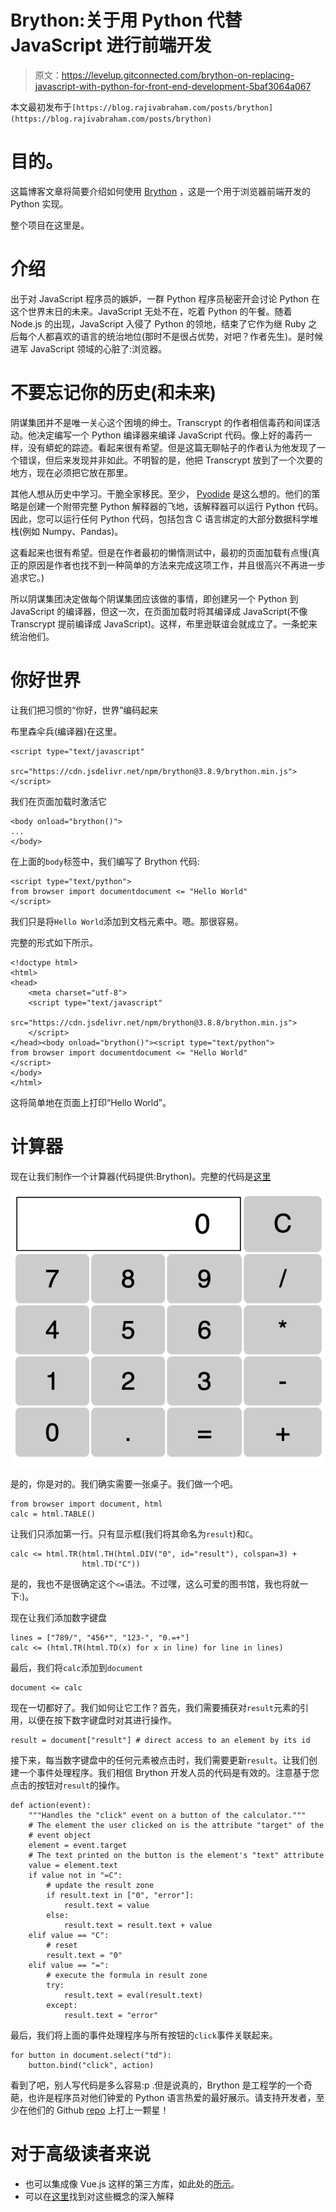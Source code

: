 # Brython:关于用 Python 代替 JavaScript 进行前端开发

> 原文：<https://levelup.gitconnected.com/brython-on-replacing-javascript-with-python-for-front-end-development-5baf3064a067>

本文最初发布于`[https://blog.rajivabraham.com/posts/brython](https://blog.rajivabraham.com/posts/brython)`

# 目的。

这篇博客文章将简要介绍如何使用 [Brython](https://brython.info/) ，这是一个用于浏览器前端开发的 Python 实现。

整个项目在这里是。

# 介绍

出于对 JavaScript 程序员的嫉妒，一群 Python 程序员秘密开会讨论 Python 在这个世界末日的未来。JavaScript 无处不在，吃着 Python 的午餐。随着 Node.js 的出现，JavaScript 入侵了 Python 的领地，结束了它作为继 Ruby 之后每个人都喜欢的语言的统治地位(那时不是很占优势，对吧？作者先生)。是时候进军 JavaScript 领域的心脏了:浏览器。

# 不要忘记你的历史(和未来)

阴谋集团并不是唯一关心这个困境的绅士。Transcrypt 的作者相信毒药和间谍活动。他决定编写一个 Python 编译器来编译 JavaScript 代码。像上好的毒药一样，没有蟒蛇的踪迹。看起来很有希望。但是这篇无聊帖子的作者认为他发现了一个错误，但后来发现并非如此。不明智的是，他把 Transcrypt 放到了一个次要的地方，现在必须把它放在那里。

其他人想从历史中学习。干脆全家移民。至少， [Pyodide](https://hacks.mozilla.org/2019/04/pyodide-bringing-the-scientific-python-stack-to-the-browser/) 是这么想的。他们的策略是创建一个附带完整 Python 解释器的飞地，该解释器可以运行 Python 代码。因此，您可以运行任何 Python 代码，包括包含 C 语言绑定的大部分数据科学堆栈(例如 Numpy、Pandas)。

这看起来也很有希望。但是在作者最初的懒惰测试中，最初的页面加载有点慢(真正的原因是作者也找不到一种简单的方法来完成这项工作，并且很高兴不再进一步追求它。)

所以阴谋集团决定做每个阴谋集团应该做的事情，即创建另一个 Python 到 JavaScript 的编译器，但这一次，在页面加载时将其编译成 JavaScript(不像 Transcrypt 提前编译成 JavaScript)。这样，布里逊联谊会就成立了。一条蛇来统治他们。

# 你好世界

让我们把习惯的“你好，世界”编码起来

布里森伞兵(编译器)在这里。

```
<script type="text/javascript"
       src="https://cdn.jsdelivr.net/npm/brython@3.8.9/brython.min.js">
</script>
```

我们在页面加载时激活它

```
<body onload="brython()">
...
</body>
```

在上面的`body`标签中，我们编写了 Brython 代码:

```
<script type="text/python">
from browser import documentdocument <= "Hello World"
</script>
```

我们只是将`Hello World`添加到文档元素中。嗯。那很容易。

完整的形式如下所示。

```
<!doctype html>
<html>
<head>
    <meta charset="utf-8">
    <script type="text/javascript"
        src="https://cdn.jsdelivr.net/npm/brython@3.8.8/brython.min.js">
    </script>
</head><body onload="brython()"><script type="text/python">
from browser import documentdocument <= "Hello World"
</script>
</body>
</html>
```

这将简单地在页面上打印“Hello World”。

# 计算器

现在让我们制作一个计算器(代码提供:Brython)。完整的代码是[这里](https://github.com/RAbraham/brython-blog/blob/master/calculator.html)

![](img/59155864510d8eb3776bab7e97c61b60.png)

是的，你是对的。我们确实需要一张桌子。我们做一个吧。

```
from browser import document, html
calc = html.TABLE()
```

让我们只添加第一行。只有显示框(我们将其命名为`result`)和`C`。

```
calc <= html.TR(html.TH(html.DIV("0", id="result"), colspan=3) +
                html.TD("C"))
```

是的，我也不是很确定这个`<=`语法。不过嘿，这么可爱的图书馆，我也将就一下:)。

现在让我们添加数字键盘

```
lines = ["789/", "456*", "123-", "0.=+"]
calc <= (html.TR(html.TD(x) for x in line) for line in lines)
```

最后，我们将`calc`添加到`document`

```
document <= calc
```

现在一切都好了。我们如何让它工作？首先，我们需要捕获对`result`元素的引用，以便在按下数字键盘时对其进行操作。

```
result = document["result"] # direct access to an element by its id
```

接下来，每当数字键盘中的任何元素被点击时，我们需要更新`result`。让我们创建一个事件处理程序。我们相信 Brython 开发人员的代码是有效的。注意基于您点击的按钮对`result`的操作。

```
def action(event):
    """Handles the "click" event on a button of the calculator."""
    # The element the user clicked on is the attribute "target" of the
    # event object
    element = event.target
    # The text printed on the button is the element's "text" attribute
    value = element.text
    if value not in "=C":
        # update the result zone
        if result.text in ["0", "error"]:
            result.text = value
        else:
            result.text = result.text + value
    elif value == "C":
        # reset
        result.text = "0"
    elif value == "=":
        # execute the formula in result zone
        try:
            result.text = eval(result.text)
        except:
            result.text = "error"
```

最后，我们将上面的事件处理程序与所有按钮的`click`事件关联起来。

```
for button in document.select("td"):
    button.bind("click", action)
```

看到了吧，别人写代码是多么容易:p .但是说真的，Brython 是工程学的一个奇葩，也许是程序员对他们钟爱的 Python 语言热爱的最好展示。请支持开发者，至少在他们的 Github [repo](https://github.com/brython-dev/brython) 上打上一颗星！

# 对于高级读者来说

*   也可以集成像 Vue.js 这样的第三方库，如此处的[所示](https://brython.info/gallery/test_vue.html)。
*   可以在[这里](https://anvil.works/blog/python-in-the-browser-talk)找到对这些概念的深入解释